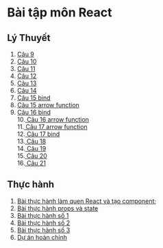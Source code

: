 # Bài tập môn React
## Lý Thuyết
1. [ Câu 9 ](https://codepen.io/NGUYENNHATTIEN31/pen/rNKadBO)
2. [ Câu 10 ](https://codepen.io/NGUYENNHATTIEN31/pen/MWXeoVq?editors=0010)<br>
3. [ Câu 11 ](https://codepen.io/NGUYENNHATTIEN31/pen/poKbrRY?editors=0010)<br>
4. [ Câu 12 ](https://codepen.io/NGUYENNHATTIEN31/pen/poKbrRY?editors=0010)<br>
5. [ Câu 13 ](https://codepen.io/NGUYENNHATTIEN31/pen/xxzgooJ)<br>
6. [ Câu 14 ](https://codepen.io/NGUYENNHATTIEN31/pen/rNKjXVJ)<br>
7. [ Câu 15 bind ](https://codepen.io/NGUYENNHATTIEN31/pen/rNKjXVJ)<br>
8. [ Câu 15 arrow function ](https://codepen.io/NGUYENNHATTIEN31/pen/WNyZXpd)<br>
9. [ Câu 16 bind ](https://codepen.io/NGUYENNHATTIEN31/pen/WNyZXpd)<br>
10.[ Câu 16 arrow function ](https://codepen.io/NGUYENNHATTIEN31/pen/GRGOPzG)<br>
11.[ Câu 17 arrow function ](https://codepen.io/NGUYENNHATTIEN31/pen/zYaWmoY)<br>
12.[ Câu 17 bind ](https://codepen.io/NGUYENNHATTIEN31/pen/JjZLmOR)<br>
13.[ Câu 18 ](https://codepen.io/NGUYENNHATTIEN31/pen/vYrVaYO)<br>
14.[ Câu 19](https://codepen.io/NGUYENNHATTIEN31/pen/yLERxZe?editors=0010)<br>
15.[ Câu 20 ](https://codepen.io/NGUYENNHATTIEN31/pen/GRGYXbz?editors=0010)<br>
16.[ Câu 21 ](https://codepen.io/NGUYENNHATTIEN31/pen/YzvJOmO?editors=0010)
## Thực hành
1. [Bài thực hành làm quen React và tạo component](https://codesandbox.io/s/baith1-lamquenvsreact-8osyh6);
2. [Bài thực hành props và state](https://codepen.io/NGUYENNHATTIEN31/pen/yLEKRdy?editors=0110)<br>
3. [ Bài thực hành số 1 ](https://codesandbox.io/s/bai-thuc-hanh-so-1-w78nku)<br>
4. [ Bài thực hành số 2 ]()<br>
5. [ Bài thực hành số 3 ]()<br>
6. [ Dự án hoàn chỉnh ]()<br>


